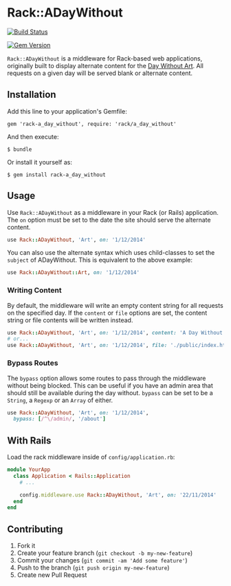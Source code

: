 # Rack::ADayWithout

[![Build Status](https://travis-ci.org/jackjennings/rack-a_day_without.svg)](https://travis-ci.org/jackjennings/rack-a_day_without)

[![Gem Version](https://badge.fury.io/rb/rack-a_day_without.svg)](http://badge.fury.io/rb/rack-a_day_without)

`Rack::ADayWithout` is a middleware for Rack-based web applications, originally built to display alternate content for the [Day Without Art](https://en.wikipedia.org/wiki/Day_Without_Art). All requests on a given day will be served blank or alternate content.

## Installation

Add this line to your application's Gemfile:

    gem 'rack-a_day_without', require: 'rack/a_day_without'

And then execute:

    $ bundle

Or install it yourself as:

    $ gem install rack-a_day_without

## Usage

Use `Rack::ADayWithout` as a middleware in your Rack (or Rails) application. The `on` option must be set to the date the site should serve the alternate content.

```ruby
use Rack::ADayWithout, 'Art', on: '1/12/2014'
```

You can also use the alternate syntax which uses child-classes to set the `subject` of ADayWithout. This is equivalent to the above example:

```ruby
use Rack::ADayWithout::Art, on: '1/12/2014'
```

### Writing Content

By default, the middleware will write an empty content string for all requests on the specified day. If the `content` or `file` options are set, the content string or file contents will be written instead.

```ruby
use Rack::ADayWithout, 'Art', on: '1/12/2014', content: 'A Day Without Art'
# or...
use Rack::ADayWithout, 'Art', on: '1/12/2014', file: './public/index.html'
```

### Bypass Routes

The `bypass` option allows some routes to pass through the middleware without being blocked. This can be useful if you have an admin area that should still be available during the day without. `bypass` can be set to be a `String`, a `Regexp` or an `Array` of either.

```ruby
use Rack::ADayWithout, 'Art', on: '1/12/2014',
  bypass: [/^\/admin/, '/about']
```

## With Rails

Load the rack middleware inside of `config/application.rb`:

```ruby
module YourApp
  class Application < Rails::Application
    # ...

    config.middleware.use Rack::ADayWithout, 'Art', on: '22/11/2014'
  end
end
```

## Contributing

1. Fork it
2. Create your feature branch (`git checkout -b my-new-feature`)
3. Commit your changes (`git commit -am 'Add some feature'`)
4. Push to the branch (`git push origin my-new-feature`)
5. Create new Pull Request
